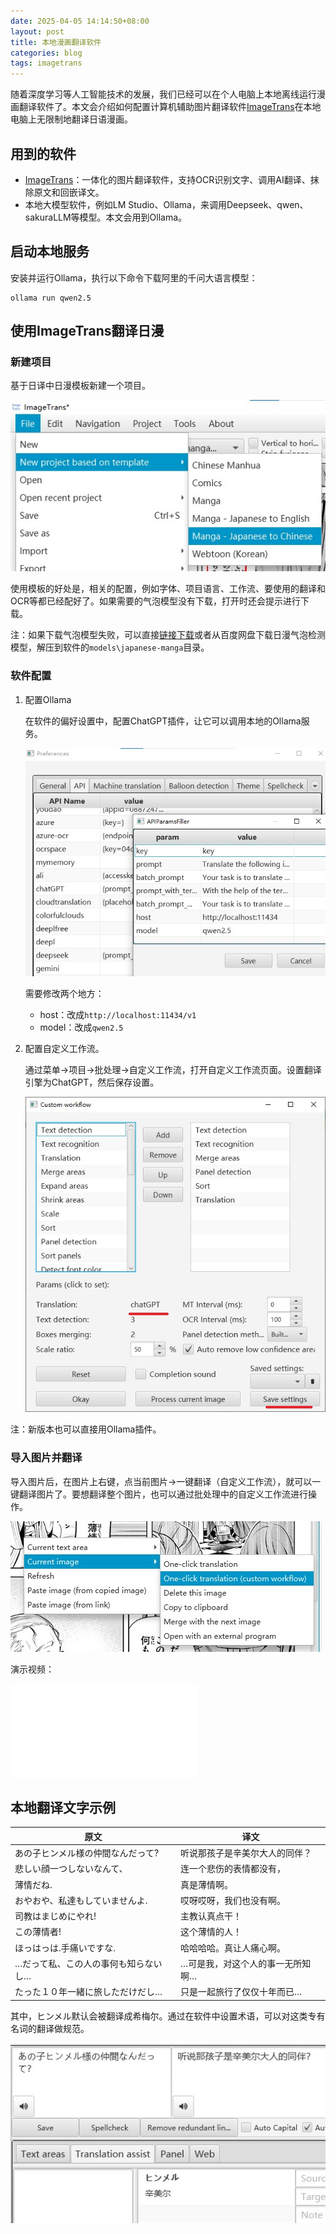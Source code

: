 ```yaml
---
date: 2025-04-05 14:14:50+08:00
layout: post
title: 本地漫画翻译软件
categories: blog
tags: imagetrans
---
```


随着深度学习等人工智能技术的发展，我们已经可以在个人电脑上本地离线运行漫画翻译软件了。本文会介绍如何配置计算机辅助图片翻译软件[ImageTrans](/zh/imagetrans/)在本地电脑上无限制地翻译日语漫画。

## 用到的软件

* [ImageTrans](/zh/imagetrans/)：一体化的图片翻译软件，支持OCR识别文字、调用AI翻译、抹除原文和回嵌译文。
* 本地大模型软件，例如LM Studio、Ollama，来调用Deepseek、qwen、sakuraLLM等模型。本文会用到Ollama。

## 启动本地服务


安装并运行Ollama，执行以下命令下载阿里的千问大语言模型：

```
ollama run qwen2.5
```
   
## 使用ImageTrans翻译日漫

### 新建项目

基于日译中日漫模板新建一个项目。

![new project](/album/local-manga-translator/new-project.jpg)

使用模板的好处是，相关的配置，例如字体、项目语言、工作流、要使用的翻译和OCR等都已经配好了。如果需要的气泡模型没有下载，打开时还会提示进行下载。

注：如果下载气泡模型失败，可以直接[链接下载](https://github.com/xulihang/balloon-dataset/releases/download/models/japanese-manga.zip)或者从百度网盘下载日漫气泡检测模型，解压到软件的`models\japanese-manga`目录。

### 软件配置

1. 配置Ollama

   在软件的偏好设置中，配置ChatGPT插件，让它可以调用本地的Ollama服务。

   ![api settings](/album/local-manga-translator/api-settings.jpg)

   需要修改两个地方：

   * host：改成`http://localhost:11434/v1`
   * model：改成`qwen2.5`
   
2. 配置自定义工作流。

   通过菜单->项目->批处理->自定义工作流，打开自定义工作流页面。设置翻译引擎为ChatGPT，然后保存设置。

   ![custom workflow](/album/local-manga-translator/custom-workflow.jpg)


注：新版本也可以直接用Ollama插件。

### 导入图片并翻译

导入图片后，在图片上右键，点当前图片->一键翻译（自定义工作流），就可以一键翻译图片了。要想翻译整个图片，也可以通过批处理中的自定义工作流进行操作。

![one-click-translation](/album/local-manga-translator/one-click-translation.jpg)

演示视频：

<iframe src="//player.bilibili.com/player.html?isOutside=true&aid=114284013095465&bvid=BV1kqRRYBE89&cid=29245309296&p=1" scrolling="no" border="0" frameborder="no" framespacing="0" allowfullscreen="true"></iframe>

## 本地翻译文字示例

| 原文                  | 译文                 |
|---------------------|--------------------|
| あの子ヒンメル様の仲間なんだって?   | 听说那孩子是辛美尔大人的同伴？    |
| 悲しい顔一つしないなんて、       | 连一个悲伤的表情都没有，       |
| 薄情だね.               | 真是薄情啊。             |
| おやおや、私達もしていませんよ.    | 哎呀哎呀，我们也没有啊。       |
| 司教はまじめにやれ!          | 主教认真点干！            |
| この薄情者!              | 这个薄情的人！            |
| ほっはっは.手痛いですな.       | 哈哈哈哈。真让人痛心啊。       |
| …だって私、この人の事何も知らないし… | …可是我，对这个人的事一无所知啊…  |
| たった１０年一緒に旅しただけだし…   | 只是一起旅行了仅仅十年而已…     |



其中，ヒンメル默认会被翻译成希梅尔。通过在软件中设置术语，可以对这类专有名词的翻译做规范。

![terms](/album/local-manga-translator/terms.jpg)